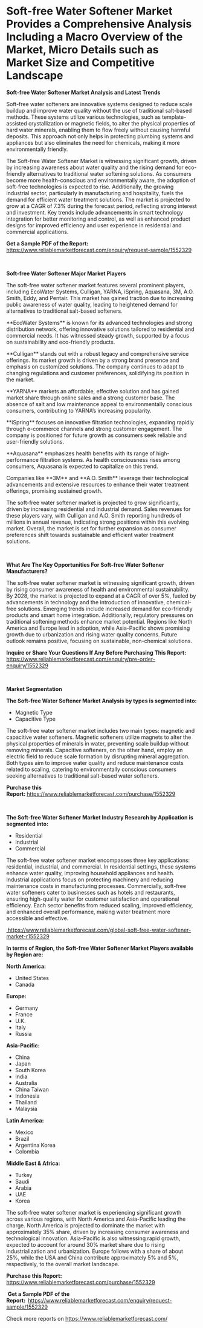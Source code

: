 <p><h1>Soft-free Water Softener Market Provides a Comprehensive Analysis Including a Macro Overview of the Market, Micro Details such as Market Size and Competitive Landscape</h1></p><p><strong>Soft-free Water Softener Market Analysis and Latest Trends</strong></p>
<p><p>Soft-free water softeners are innovative systems designed to reduce scale buildup and improve water quality without the use of traditional salt-based methods. These systems utilize various technologies, such as template-assisted crystallization or magnetic fields, to alter the physical properties of hard water minerals, enabling them to flow freely without causing harmful deposits. This approach not only helps in protecting plumbing systems and appliances but also eliminates the need for chemicals, making it more environmentally friendly.</p><p>The Soft-free Water Softener Market is witnessing significant growth, driven by increasing awareness about water quality and the rising demand for eco-friendly alternatives to traditional water softening solutions. As consumers become more health-conscious and environmentally aware, the adoption of soft-free technologies is expected to rise. Additionally, the growing industrial sector, particularly in manufacturing and hospitality, fuels the demand for efficient water treatment solutions. The market is projected to grow at a CAGR of 7.3% during the forecast period, reflecting strong interest and investment. Key trends include advancements in smart technology integration for better monitoring and control, as well as enhanced product designs for improved efficiency and user experience in residential and commercial applications.</p></p>
<p><strong>Get a Sample PDF of the Report:&nbsp;</strong> <a href="https://www.reliablemarketforecast.com/enquiry/request-sample/1552329?utm_campaign=2242&utm_medium=2&utm_source=Github&utm_content=ia&utm_term=27022025&utm_id=soft-free-water-softener">https://www.reliablemarketforecast.com/enquiry/request-sample/1552329</a></p>
<p>&nbsp;</p>
<p><strong>Soft-free Water Softener Major Market Players</strong></p>
<p><p>The soft-free water softener market features several prominent players, including EcoWater Systems, Culligan, YARNA, iSpring, Aquasana, 3M, A.O. Smith, Eddy, and Pentair. This market has gained traction due to increasing public awareness of water quality, leading to heightened demand for alternatives to traditional salt-based softeners.</p><p>**EcoWater Systems** is known for its advanced technologies and strong distribution network, offering innovative solutions tailored to residential and commercial needs. It has witnessed steady growth, supported by a focus on sustainability and eco-friendly products. </p><p>**Culligan** stands out with a robust legacy and comprehensive service offerings. Its market growth is driven by a strong brand presence and emphasis on customized solutions. The company continues to adapt to changing regulations and customer preferences, solidifying its position in the market.</p><p>**YARNA** markets an affordable, effective solution and has gained market share through online sales and a strong customer base. The absence of salt and low maintenance appeal to environmentally conscious consumers, contributing to YARNA’s increasing popularity.</p><p>**iSpring** focuses on innovative filtration technologies, expanding rapidly through e-commerce channels and strong customer engagement. The company is positioned for future growth as consumers seek reliable and user-friendly solutions.</p><p>**Aquasana** emphasizes health benefits with its range of high-performance filtration systems. As health consciousness rises among consumers, Aquasana is expected to capitalize on this trend.</p><p>Companies like **3M** and **A.O. Smith** leverage their technological advancements and extensive resources to enhance their water treatment offerings, promising sustained growth.</p><p>The soft-free water softener market is projected to grow significantly, driven by increasing residential and industrial demand. Sales revenues for these players vary, with Culligan and A.O. Smith reporting hundreds of millions in annual revenue, indicating strong positions within this evolving market. Overall, the market is set for further expansion as consumer preferences shift towards sustainable and efficient water treatment solutions.</p></p>
<p>&nbsp;</p>
<p><strong>What Are The Key Opportunities For Soft-free Water Softener Manufacturers?</strong></p>
<p><p>The soft-free water softener market is witnessing significant growth, driven by rising consumer awareness of health and environmental sustainability. By 2028, the market is projected to expand at a CAGR of over 5%, fueled by advancements in technology and the introduction of innovative, chemical-free solutions. Emerging trends include increased demand for eco-friendly products and smart home integration. Additionally, regulatory pressures on traditional softening methods enhance market potential. Regions like North America and Europe lead in adoption, while Asia-Pacific shows promising growth due to urbanization and rising water quality concerns. Future outlook remains positive, focusing on sustainable, non-chemical solutions.</p></p>
<p><strong>Inquire or Share Your Questions If Any Before Purchasing This Report:</strong> <a href="https://www.reliablemarketforecast.com/enquiry/pre-order-enquiry/1552329?utm_campaign=2242&utm_medium=2&utm_source=Github&utm_content=ia&utm_term=27022025&utm_id=soft-free-water-softener">https://www.reliablemarketforecast.com/enquiry/pre-order-enquiry/1552329</a></p>
<p>&nbsp;</p>
<p><strong>Market Segmentation</strong></p>
<p><strong>The Soft-free Water Softener Market Analysis by types is segmented into:</strong></p>
<p><ul><li>Magnetic Type</li><li>Capacitive Type</li></ul></p>
<p><p>The soft-free water softener market includes two main types: magnetic and capacitive water softeners. Magnetic softeners utilize magnets to alter the physical properties of minerals in water, preventing scale buildup without removing minerals. Capacitive softeners, on the other hand, employ an electric field to reduce scale formation by disrupting mineral aggregation. Both types aim to improve water quality and reduce maintenance costs related to scaling, catering to environmentally conscious consumers seeking alternatives to traditional salt-based water softeners.</p></p>
<p><strong>Purchase this Report:&nbsp;</strong><a href="https://www.reliablemarketforecast.com/purchase/1552329?utm_campaign=2242&utm_medium=2&utm_source=Github&utm_content=ia&utm_term=27022025&utm_id=soft-free-water-softener">https://www.reliablemarketforecast.com/purchase/1552329</a></p>
<p>&nbsp;</p>
<p><strong>The Soft-free Water Softener Market Industry Research by Application is segmented into:</strong></p>
<p><ul><li>Residential</li><li>Industrial</li><li>Commercial</li></ul></p>
<p><p>The soft-free water softener market encompasses three key applications: residential, industrial, and commercial. In residential settings, these systems enhance water quality, improving household appliances and health. Industrial applications focus on protecting machinery and reducing maintenance costs in manufacturing processes. Commercially, soft-free water softeners cater to businesses such as hotels and restaurants, ensuring high-quality water for customer satisfaction and operational efficiency. Each sector benefits from reduced scaling, improved efficiency, and enhanced overall performance, making water treatment more accessible and effective.</p></p>
<p><a href="https://www.reliablemarketforecast.com/global-soft-free-water-softener-market-r1552329?utm_campaign=2242&utm_medium=2&utm_source=Github&utm_content=ia&utm_term=27022025&utm_id=soft-free-water-softener">&nbsp;https://www.reliablemarketforecast.com/global-soft-free-water-softener-market-r1552329</a></p>
<p><strong>In terms of Region, the Soft-free Water Softener Market Players available by Region are:</strong></p>
<p>
    <p> <strong> North America: </strong>
        <ul>
            <li>United States</li>
            <li>Canada</li>
        </ul>
        </p> 
    <p> <strong> Europe: </strong>
        <ul>
            <li>Germany</li>
            <li>France</li>
            <li>U.K.</li>
            <li>Italy</li>
            <li>Russia</li>
        </ul>
        </p> 
    <p> <strong> Asia-Pacific: </strong>
        <ul>
            <li>China</li>
            <li>Japan</li>
            <li>South Korea</li>
            <li>India</li>
            <li>Australia</li>
            <li>China Taiwan</li>
            <li>Indonesia</li>
            <li>Thailand</li>
            <li>Malaysia</li>
        </ul>
        </p> 
    <p> <strong> Latin America: </strong>
        <ul>
            <li>Mexico</li>
            <li>Brazil</li>
            <li>Argentina Korea</li>
            <li>Colombia</li>
        </ul>
        </p> 
    <p> <strong> Middle East & Africa: </strong>
        <ul>
            <li>Turkey</li>
            <li>Saudi</li>
            <li>Arabia</li>
            <li>UAE</li>
            <li>Korea</li>
        </ul>
    </p>
    </p>
<p><p>The soft-free water softener market is experiencing significant growth across various regions, with North America and Asia-Pacific leading the charge. North America is projected to dominate the market with approximately 35% share, driven by increasing consumer awareness and technological innovation. Asia-Pacific is also witnessing rapid growth, expected to account for around 30% market share due to rising industrialization and urbanization. Europe follows with a share of about 25%, while the USA and China contribute approximately 5% and 5%, respectively, to the overall market landscape.</p></p>
<p><strong>Purchase this Report: </strong><a href="https://www.reliablemarketforecast.com/purchase/1552329?utm_campaign=2242&utm_medium=2&utm_source=Github&utm_content=ia&utm_term=27022025&utm_id=soft-free-water-softener">https://www.reliablemarketforecast.com/purchase/1552329</a></p>
<p>&nbsp;<strong>Get a Sample PDF of the Report:&nbsp;&nbsp;</strong><a href="https://www.reliablemarketforecast.com/enquiry/request-sample/1552329?utm_campaign=2242&utm_medium=2&utm_source=Github&utm_content=ia&utm_term=27022025&utm_id=soft-free-water-softener">https://www.reliablemarketforecast.com/enquiry/request-sample/1552329</a></p>
<p><strong></strong></p>
<p>Check more reports on <a href="https://www.reliablemarketforecast.com/?utm_campaign=2242&utm_medium=2&utm_source=Github&utm_content=ia&utm_term=27022025&utm_id=soft-free-water-softener">https://www.reliablemarketforecast.com/</a></p>